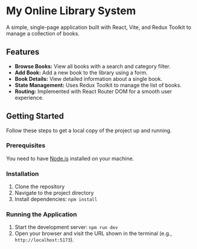# My Online Library System

A simple, single-page application built with React, Vite, and Redux Toolkit to manage a collection of books.

## Features

- **Browse Books:** View all books with a search and category filter.
- **Add Book:** Add a new book to the library using a form.
- **Book Details:** View detailed information about a single book.
- **State Management:** Uses Redux Toolkit to manage the list of books.
- **Routing:** Implemented with React Router DOM for a smooth user experience.

## Getting Started

Follow these steps to get a local copy of the project up and running.

### Prerequisites

You need to have [Node.js](https://nodejs.org/) installed on your machine.

### Installation

1.  Clone the repository
2.  Navigate to the project directory
3.  Install dependencies:
    `npm install`

### Running the Application

1.  Start the development server:
    `npm run dev`
2.  Open your browser and visit the URL shown in the terminal (e.g., `http://localhost:5173`).